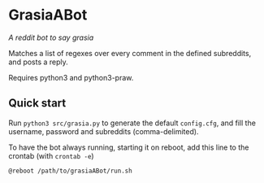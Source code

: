 GrasiaABot 
==========
_A reddit bot to say grasia_

Matches a list of regexes over every comment in the defined subreddits, and posts a reply.

Requires python3 and python3-praw.

Quick start
-----------
Run `python3 src/grasia.py` to generate the default `config.cfg`, and fill the username, password and subreddits (comma-delimited).

To have the bot always running, starting it on reboot, add this line to the crontab (with `crontab -e`)
```
@reboot /path/to/grasiaABot/run.sh
```
